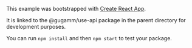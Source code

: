 This example was bootstrapped with [Create React App](https://github.com/facebook/create-react-app).

It is linked to the @gugamm/use-api package in the parent directory for development purposes.

You can run `npm install` and then `npm start` to test your package.

